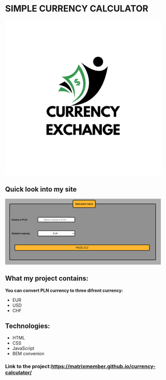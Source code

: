 # **SIMPLE CURRENCY CALCULATOR**
![currency-exchange](https://raw.githubusercontent.com/MatrixMember/currency-calculator/main/Images/share.png)
## Quick look into my site
![Project image](https://github.com/MatrixMember/currency-calculator/blob/main/Images/Obraz%20projektu.png?raw=true)

## What my project contains:
**You can convert PLN currency to three difrent currency:**
- EUR
- USD
- CHF
## Technologies:
- HTML
- CSS
- JavaScript
- BEM convenion
### Link to the project:https://matrixmember.github.io/currency-calculator/

